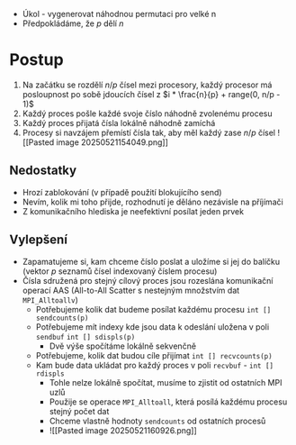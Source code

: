 - Úkol - vygenerovat náhodnou permutaci pro velké n
- Předpokládáme, že $p$ dělí $n$ 


# Postup
1. Na začátku se rozdělí $n/p$ čísel mezi procesory, každý procesor má posloupnost po sobě jdoucích čísel z $i * \frac{n}{p} + range(0, n/p - 1)$ 
2. Každý proces pošle každé svoje číslo náhodně zvolenému procesu
3. Každý proces přijatá čísla lokálně náhodně zamíchá
4. Procesy si navzájem přemístí čísla tak, aby měl každý zase $n/p$ čísel
![[Pasted image 20250521154049.png]]
## Nedostatky
- Hrozí zablokování (v případě použití blokujícího send)
- Nevím, kolik mi toho přijde, rozhodnutí je děláno nezávisle na příjímači
- Z komunikačního hlediska je neefektivní posílat jeden prvek

## Vylepšení
- Zapamatujeme si, kam chceme číslo poslat a uložíme si jej do balíčku (vektor $p$ seznamů čísel indexovaný číslem procesu)
- Čísla sdružená pro stejný cílový proces jsou rozeslána komunikační operací AAS (All-to-All Scatter s nestejným množstvím dat `MPI_Alltoallv`) 
	- Potřebujeme kolik dat budeme posílat každému procesu `int [] sendcounts(p)`
	- Potřebujeme mít indexy kde jsou data k odeslání uložena v poli `sendbuf` `int [] sdispls(p)`
		- Dvě výše spočítáme lokálně sekvenčně
	- Potřebujeme, kolik dat budou cíle přijímat `int [] recvcounts(p)`
	- Kam bude data ukládat pro každý proces v poli `recvbuf` - `int [] rdispls`
		- Tohle nelze lokálně spočítat, musíme to zjistit od ostatních MPI uzlů
		- Použije se operace `MPI_Alltoall`, která posílá každému procesu stejný počet dat
		- Chceme vlastně hodnoty `sendcounts` od ostatních procesů
		- ![[Pasted image 20250521160926.png]]